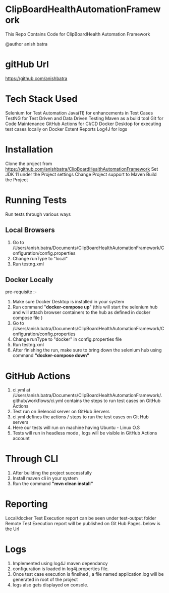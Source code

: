 # ClipBoardHealthAutomationFramework
This Repo Contains Code for ClipBoardHealth Automation Framework

@author
anish batra

# gitHub Url
https://github.com/anishbatra




# Tech Stack Used

Selenium for Test Automation
Java(11) for enhancements in Test Cases
TestNG for Test Driven and Data Driven Testing
Maven as a build tool
Git for Code Maintenance
GitHub Actions for CI/CD
Docker Desktop for executing test cases locally on Docker 
Extent Reports
Log4J for logs


# Installation

Clone the project from https://github.com/anishbatra/ClipBoardHealthAutomationFramework
Set JDK 11 under the Project settings
Change Project support to Maven
Build the Project


# Running Tests

 Run tests through various ways 

## Local Browsers

1. Go to /Users/anish.batra/Documents/ClipBoardHealthAutomationFramework/Configuration/config.properties
2. Change runType to "local"
3. Run testng.xml

## Docker Locally
pre-requisite :- 
1. Make sure Docker Desktop is installed in your system 
2. Run command "**docker-compose up**" (this will start the selenium hub and will attach browser containers to the hub as  defined in docker compose file )
3. Go to /Users/anish.batra/Documents/ClipBoardHealthAutomationFramework/Configuration/config.properties
4. Change runType to "docker" in config.properties file
5. Run testng.xml
6. After finishing the run, make sure to bring down the selenium hub using command **"docker-compose down"**

# GitHub Actions

1. ci.yml at /Users/anish.batra/Documents/ClipBoardHealthAutomationFramework/.github/workflows/ci.yml contains the steps to run test cases on GitHub Actions
2. Test run on Selenoid server on GitHub Servers 
3. ci.yml defines the actions / steps to run the test cases on Git Hub servers 
4. Here our tests will run on machine having Ubuntu - Linux O.S
5. Tests will run in headless mode , logs  will be visible in GitHub Actions account

# Through CLI

1. After building the project successfully
2. Install maven cli in your system 
3. Run the command  **"mvn clean install"** 


# Reporting

Local/docker  Test Execution report can be seen under test-output  folder
Remote  Test Execution report will be published on Git Hub Pages. below is the Url 

# Logs

1. Implemented using log4J maven dependancy 
2. configuration is loaded in log4j.properties file.
3. Once test case execution is finsihed , a file named application.log will be generated in root of the project 
4. logs also gets displayed on console.
